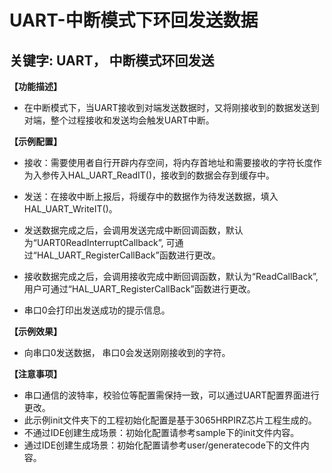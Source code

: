 # UART-中断模式下环回发送数据
## 关键字: UART， 中断模式环回发送

**【功能描述】**
+ 在中断模式下，当UART接收到对端发送数据时，又将刚接收到的数据发送到对端，整个过程接收和发送均会触发UART中断。

**【示例配置】**
+ 接收：需要使用者自行开辟内存空间，将内存首地址和需要接收的字符长度作为入参传入HAL_UART_ReadIT()，接收到的数据会存到缓存中。

+ 发送：在接收中断上报后，将缓存中的数据作为待发送数据，填入HAL_UART_WriteIT()。

+ 发送数据完成之后，会调用发送完成中断回调函数，默认为“UART0ReadInterruptCallback”, 可通过“HAL_UART_RegisterCallBack”函数进行更改。

+ 接收数据完成之后，会调用接收完成中断回调函数，默认为“ReadCallBack”, 用户可通过“HAL_UART_RegisterCallBack”函数进行更改。

+ 串口0会打印出发送成功的提示信息。

**【示例效果】**
+ 向串口0发送数据， 串口0会发送刚刚接收到的字符。

**【注意事项】**
+ 串口通信的波特率，校验位等配置需保持一致，可以通过UART配置界面进行更改。
+ 此示例init文件夹下的工程初始化配置是基于3065HRPIRZ芯片工程生成的。
+ 不通过IDE创建生成场景：初始化配置请参考sample下的init文件内容。
+ 通过IDE创建生成场景：初始化配置请参考user/generatecode下的文件内容。
